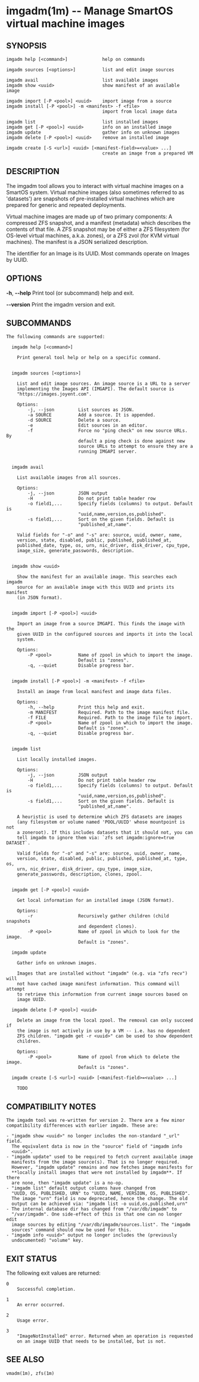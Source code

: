 # imgadm(1m) -- Manage SmartOS virtual machine images

## SYNOPSIS

    imgadm help [<command>]             help on commands

    imgadm sources [<options>]          list and edit image sources

    imgadm avail                        list available images
    imgadm show <uuid>                  show manifest of an available image

    imgadm import [-P <pool>] <uuid>    import image from a source
    imgadm install [-P <pool>] -m <manifest> -f <file>
                                        import from local image data

    imgadm list                         list installed images
    imgadm get [-P <pool>] <uuid>       info on an installed image
    imgadm update                       gather info on unknown images
    imgadm delete [-P <pool>] <uuid>    remove an installed image

    imgadm create [-S <url>] <uuid> [<manifest-field>=<value> ...]
                                        create an image from a prepared VM

## DESCRIPTION

The imgadm tool allows you to interact with virtual machine images on a
SmartOS system. Virtual machine images (also sometimes referred to as
'datasets') are snapshots of pre-installed virtual machines which are
prepared for generic and repeated deployments.

Virtual machine images are made up of two primary components: A compressed
ZFS snapshot, and a manifest (metadata) which describes the contents of that
file. A ZFS snapshot may be of either a ZFS filesystem (for OS-level virtual
machines, a.k.a. zones), or a ZFS zvol (for KVM virtual machines).
The manifest is a JSON serialized description.

The identifier for an Image is its UUID. Most commands operate on Images by
UUID.

## OPTIONS

**-h**, **--help**
    Print tool (or subcommand) help and exit.

**--version**
    Print the imgadm version and exit.

## SUBCOMMANDS

    The following commands are supported:

      imgadm help [<command>]

        Print general tool help or help on a specific command.


      imgadm sources [<options>]

        List and edit image sources. An image source is a URL to a server
        implementing the Images API (IMGAPI). The default source is
        "https://images.joyent.com".

        Options:
            -j, --json         List sources as JSON.
            -a SOURCE          Add a source. It is appended.
            -d SOURCE          Delete a source.
            -e                 Edit sources in an editor.
            -f                 Force no "ping check" on new source URLs. By
                               default a ping check is done against new
                               source URLs to attempt to ensure they are a
                               running IMGAPI server.


      imgadm avail

        List available images from all sources.

        Options:
            -j, --json         JSON output
            -H                 Do not print table header row
            -o field1,...      Specify fields (columns) to output. Default is
                               "uuid,name,version,os,published".
            -s field1,...      Sort on the given fields. Default is
                               "published_at,name".

        Valid fields for "-o" and "-s" are: source, uuid, owner, name,
        version, state, disabled, public, published, published_at,
        published_date, type, os, urn, nic_driver, disk_driver, cpu_type,
        image_size, generate_passwords, description.


      imgadm show <uuid>

        Show the manifest for an available image. This searches each imgadm
        source for an available image with this UUID and prints its manifest
        (in JSON format).


      imgadm import [-P <pool>] <uuid>

        Import an image from a source IMGAPI. This finds the image with the
        given UUID in the configured sources and imports it into the local
        system.

        Options:
            -P <pool>          Name of zpool in which to import the image.
                               Default is "zones".
            -q, --quiet        Disable progress bar.


      imgadm install [-P <pool>] -m <manifest> -f <file>

        Install an image from local manifest and image data files.

        Options:
            -h, --help         Print this help and exit.
            -m MANIFEST        Required. Path to the image manifest file.
            -f FILE            Required. Path to the image file to import.
            -P <pool>          Name of zpool in which to import the image.
                               Default is "zones".
            -q, --quiet        Disable progress bar.


      imgadm list

        List locally installed images.

        Options:
            -j, --json         JSON output
            -H                 Do not print table header row
            -o field1,...      Specify fields (columns) to output. Default is
                               "uuid,name,version,os,published".
            -s field1,...      Sort on the given fields. Default is
                               "published_at,name".

        A heuristic is used to determine which ZFS datasets are images
        (any filesystem or volume named 'POOL/UUID' whose mountpoint is not
        a zoneroot). If this includes datasets that it should not, you can
        tell imgadm to ignore them via: `zfs set imgadm:ignore=true DATASET`.

        Valid fields for "-o" and "-s" are: source, uuid, owner, name,
        version, state, disabled, public, published, published_at, type, os,
        urn, nic_driver, disk_driver, cpu_type, image_size,
        generate_passwords, description, clones, zpool.


      imgadm get [-P <pool>] <uuid>

        Get local information for an installed image (JSON format).

        Options:
            -r                 Recursively gather children (child snapshots
                               and dependent clones).
            -P <pool>          Name of zpool in which to look for the image.
                               Default is "zones".

      imgadm update

        Gather info on unknown images.

        Images that are installed without "imgadm" (e.g. via "zfs recv") will
        not have cached image manifest information. This command will attempt
        to retrieve this information from current image sources based on
        image UUID.

      imgadm delete [-P <pool>] <uuid>

        Delete an image from the local zpool. The removal can only succeed if
        the image is not actively in use by a VM -- i.e. has no dependent
        ZFS children. "imgadm get -r <uuid>" can be used to show dependent
        children.

        Options:
            -P <pool>          Name of zpool from which to delete the image.
                               Default is "zones".

      imgadm create [-S <url>] <uuid> [<manifest-field>=<value> ...]

        TODO


## COMPATIBILITY NOTES

    The imgadm tool was re-written for version 2. There are a few minor
    compatibility differences with earlier imgadm. These are:

    - "imgadm show <uuid>" no longer includes the non-standard "_url" field.
      The equivalent data is now in the "source" field of "imgadm info
      <uuid>".
    - "imgadm update" used to be required to fetch current available image
      manifests from the image source(s). That is no longer required.
      However, "imgadm update" remains and now fetches image manifests for
      **locally install images that were not installed by imgadm**. If there
      are none, then "imgadm update" is a no-op.
    - "imgadm list" default output columns have changed from
      "UUID, OS, PUBLISHED, URN" to "UUID, NAME, VERSION, OS, PUBLISHED".
      The image "urn" field is now deprecated, hence the change. The old
      output can be achieved via: "imgadm list -o uuid,os,published,urn"
    - The internal database dir has changed from "/var/db/imgadm" to
      "/var/imgadm". One side-effect of this is that one can no longer edit
      image sources by editing "/var/db/imgadm/sources.list". The "imgadm
      sources" command should now be used for this.
    - "imgadm info <uuid>" output no longer includes the (previously
      undocumented) "volume" key.


## EXIT STATUS

The following exit values are returned:

    0
        Successful completion.

    1
        An error occurred.

    2
        Usage error.

    3
        "ImageNotInstalled" error. Returned when an operation is requested
        on an image UUID that needs to be installed, but is not.


## SEE ALSO

    vmadm(1m), zfs(1m)
